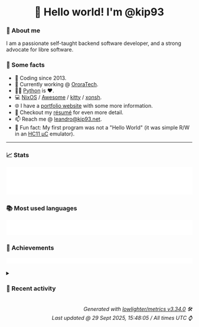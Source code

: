 <!-- README template, populated using this action:
     https://github.com/kip93/kip93/blob/main/.github/workflows/readme.yml. -->

<h1 align="center">👋 Hello world! I'm @kip93</h1> <!-- LOGIN => username -->

### 👤 About me

I am a passionate self-taught backend software developer, and a strong advocate for libre software.


### 💬 Some facts

* 📅 Coding since 2013.
* 💼 Currently working @ [OroraTech](https://ororatech.com/).
* 👨‍💻 [Python](https://github.com/search?q=user%3Akip93&l=python) is ❤️. <!-- LOGIN => username -->
* 💻 [NixOS](https://github.com/NixOS/) /
     [Awesome](https://github.com/awesomeWM/) /
     [kitty](https://github.com/kovidgoyal/kitty/) /
     [xonsh](https://github.com/xonsh/).
* 🌐 I have a [portfolio website](https://kip93.net/) with some more information.
* 📝 Checkout my [résumé](https://kip93.net/resume/) for even more detail.
* 📫 Reach me @ [leandro@kip93.net](mailto:leandro@kip93.net).
* 🎲 Fun fact: My first program was not a "Hello World" (it was simple R/W in an [HC11 µC](https://en.wikipedia.org/wiki/68HC11) emulator).


-----------------------------------------------------------------------------------------------------------------------


### 📈 Stats

![](./stats.svg)


### 📚 Most used languages <!-- by percentage, in decreasing order -->

![](./languages.svg)


### 🏅 Achievements

![](./achievements.svg)


<details> <!-- Last activity -->
<!-- Almost verbatim copy of https://github.com/lowlighter/metrics/blob/latest/source/templates/markdown/partials/activity.ejs, but restructured to be foldable. -->
<summary><h3>📰 Recent activity</h3></summary>

* 🔍 Reviewed [#442957 python3Packages.pkg-about: 1.5.0 -&gt; 2.0.1](https://github.com/NixOS/nixpkgs/pull/442957) in [NixOS/nixpkgs](https://github.com/NixOS/nixpkgs)
  * *On 15 Sept 2025, 21:24:50*
* ➡️ Pushed 74 commits in [kip93/nix](https://github.com/kip93/nix) on branch `fix/self-override`
  * [#5e46df9](https://github.com/kip93/nix/commit/5e46df9) Merge pull request #13957 from NixOS/drop-old-serve-protocol

 Remove support for serve protocol version &lt; 5
  * [#9df99e0](https://github.com/kip93/nix/commit/9df99e0) Remove ServeProto::Command::ExportPaths

This seems to have been unused since the build-remote.pl removal in February 2017 (27dc76c1a5dbe654465245ff5f6bc22e2c8902da).
  * [#fa048e4](https://github.com/kip93/nix/commit/fa048e4) Remove support for serve protocol &lt; 5

This was introduced in August 2018 (2825e05d21ecabc8b8524836baf0b9b05da993c6).
  * [#8c789db](https://github.com/kip93/nix/commit/8c789db) Merge pull request #13956 from NixOS/drop-unused-addMultipleToStoreLegacy

Drop unused LegacySSHStore::addMultipleToStoreLegacy()
  * [#f8b15bf](https://github.com/kip93/nix/commit/f8b15bf) Merge pull request #13951 from NixOS/drop-old-daemon-protocol

Remove support for worker protocol version &lt; 18
  * [#5013b38](https://github.com/kip93/nix/commit/5013b38) Drop unused LegacySSHStore::addMultipleToStoreLegacy()
  * [#247d16a](https://github.com/kip93/nix/commit/247d16a) Merge pull request #13954 from xokdvium/empty-list-elems-fix

libexpr: Fix Value::mkList for empty lists
  * [#d1d3ed6](https://github.com/kip93/nix/commit/d1d3ed6) Add release note
  * [#7d26bf8](https://github.com/kip93/nix/commit/7d26bf8) Merge pull request #13906 from obsidiansystems/derivation-builder-simpler

More `DerivationBuilder` simplifications
  * [#9c186c3](https://github.com/kip93/nix/commit/9c186c3) Merge pull request #13932 from NixOS/move-pathInfoCache

Reduce false sharing between pathInfoCache and Store
  * [#2ed2c79](https://github.com/kip93/nix/commit/2ed2c79) libexpr: Fix Value::mkList for empty lists

This code used to save the pointer to a small
list allocated on the stack to the Value, which
is unintended.
  * [#3c331b7](https://github.com/kip93/nix/commit/3c331b7) Merge pull request #13953 from xokdvium/value-alignment

libexpr: Overalign Value to 16 bytes
  * [#4524235](https://github.com/kip93/nix/commit/4524235) libexpr: Overalign Value to 16 bytes

This is necessary to make use of 128 bit atomics on x86_64 [1],
since MOVAPD, MOVAPS, and MOVDQA need memory operands to be 16-byte
aligned. We are not losing anything here, because Value is already 16-byte
wide and Boehm allocates memory in granules that are 16 bytes by default
on 64 bit systems [2].

[1]: https://patchwork.sourceware.org/project/gcc/patch/YhxkfzGEEQ9KHbBC@tucnak/
[2]: https://github.com/bdwgc/bdwgc/blob/54ac18ccbc5a833dd7edaff94a10ab9b65044d61/include/gc/gc_tiny_fl.h#L31-L33
  * [#86d1995](https://github.com/kip93/nix/commit/86d1995) Remove WorkerProto::Op::ImportPaths

This was obsoleted in May 2016 (538a64e8c314f23ba0c5d76201f1c20e71884a21).
  * [#4fb61bc](https://github.com/kip93/nix/commit/4fb61bc) Remove WorkerProto::Op::ExportPath

This was obsoleted in May 2016 (538a64e8c314f23ba0c5d76201f1c20e71884a21).
  * [#137a551](https://github.com/kip93/nix/commit/137a551) Remove support for daemon protocol version &lt; 18

Version 18 was introduced in November 2016 (4b8f1b0ec066a5b994747b1afd050f5f62d857f6).
  * [#a73cf44](https://github.com/kip93/nix/commit/a73cf44) Reduce false sharing between pathInfoCache and Store

`perf c2c` shows a lot of cacheline conflicts between purely read-only
Store methods (like `parseStorePath()`) and the Sync classes. So
allocate pathInfoCache separately to avoid that.
  * [#2acb955](https://github.com/kip93/nix/commit/2acb955) Combine `DerivationBuilder::{prepareBuild,startBuilder}`

After many other cleanups, it turns out there is no reason for these to
be separate methods. We can combine them to simplify things.
  * [#14c206f](https://github.com/kip93/nix/commit/14c206f) `DerivationBuilder` no more callback soup for logging

`startBuilder` just returns the descriptor for the pipe now.
  * [#7f3314a](https://github.com/kip93/nix/commit/7f3314a) `DerivationBuilder::initialOutputs` make `const`

At one point I remember it did mutatate `initialOutputs`, but not
anymore!
  * *On 15 Sept 2025, 20:50:18*
* ➡️ Pushed 66 commits in [kip93/nix](https://github.com/kip93/nix) on branch `fix/self-override`
  * [#44d096f](https://github.com/kip93/nix/commit/44d096f) `nix_store_is_valid_path` param `path` should be `const`
  * [#7e4608a](https://github.com/kip93/nix/commit/7e4608a) More `extern &#34;C&#34;` for FFI

This allows us to catch the header and file getting out of sync, because
we are not doing overloading by mistake.
  * [#eb56b18](https://github.com/kip93/nix/commit/eb56b18) DerivationBuildingGoal: Make almost everything private
  * [#c6ba120](https://github.com/kip93/nix/commit/c6ba120) `DerivationBuildingGoal::started` make local (lambda) variable
  * [#3b9c510](https://github.com/kip93/nix/commit/3b9c510) `DerivationBuildingGoal::outputLocks` make local variable
  * [#a63ac8d](https://github.com/kip93/nix/commit/a63ac8d) Inline `DerivationBuildingGoal::hookDone`
  * [#51dadad](https://github.com/kip93/nix/commit/51dadad) Move up `assert(!hook);`

We don&#39;t need to keep doing this every loop iteration, hook stuff it is only set
above.
  * [#7c1e5b3](https://github.com/kip93/nix/commit/7c1e5b3) In `DerivationBuildingGoal` Demote `actLock` to local variable

It doesn&#39;t need to be a field any more, because we just use it with two
loops.
  * [#4c44a21](https://github.com/kip93/nix/commit/4c44a21) Get rid of a `tryToBuild` tail recursive call with loop

This will make it easier to convert somethings to RAII.
  * [#95c5779](https://github.com/kip93/nix/commit/95c5779) `DerivationBuildingGoal::tryToBuild` pull hook waiting out of switch

Do this with a new `useHook` boolean we carefully make sure is set in
all cases. This change isn&#39;t really worthwhile by itself, but it allows
us to make further refactors (see later commits) which are
well-motivated.
  * [#c7603c6](https://github.com/kip93/nix/commit/c7603c6) Mark tmpDir as const
  * [#2fe629c](https://github.com/kip93/nix/commit/2fe629c) Fix deadlock in SSHMaster::addCommonSSHOpts()

When useMaster is true, startMaster() acquires the state lock, then
calls isMasterRunning(), which calls addCommonSSHOpts(), which tries
to acquire the state lock again, causing a deadlock.

The solution is to move tmpDir out of the state. It doesn&#39;t need to be
there in the first place because it never changes.
  * [#1286d5d](https://github.com/kip93/nix/commit/1286d5d) Fix macOS HUP detection using kqueue instead of poll

On macOS, poll() is fundamentally broken for HUP detection. It loses event
subscriptions when EVFILT_READ fires without matching the requested events
in the pollfd. This causes daemon processes to linger after client disconnect.

This commit replaces poll() with kqueue on macOS, which is what poll()
uses internally but without the bugs. The kqueue implementation uses
EVFILT_READ which works for both sockets and pipes, avoiding EVFILT_SOCK
which only works for sockets.

On Linux and other platforms, we continue using poll() with the standard
POSIX behavior where POLLHUP is always reported regardless of requested events.

Based on work from the Lix project (https://git.lix.systems/lix-project/lix)
commit 69ba3c92db3ecca468bcd5ff7849fa8e8e0fc6c0

Fixes: https://github.com/NixOS/nix/issues/13847
Related: https://git.lix.systems/lix-project/lix/issues/729
Apple bugs: rdar://37537852 (poll), FB17447257 (poll)

Co-authored-by: Jade Lovelace &lt;jadel@mercury.com&gt;
  * [#cbcb434](https://github.com/kip93/nix/commit/cbcb434) libexpr: Convert Symbol comparisons to switch statements

Now that Symbols are statically allocated at compile time with known IDs,
we can use switch statements instead of if-else chains for Symbol comparisons.
This provides better performance through compiler optimizations like jump tables.

Changes:
- Add public getId() method to Symbol class to access the internal ID
- Convert if-else chains comparing Symbol values to switch statements
  in primops.cc&#39;s derivationStrictInternal function
- Simplify control flow by removing the &#39;handled&#39; flag and moving the
  default attribute handling into the switch&#39;s default case

The static and runtime Symbol IDs are guaranteed to match by the
copyIntoSymbolTable implementation which asserts this invariant.

Co-authored-by: John Ericson &lt;git@JohnEricson.me&gt;
  * [#1935c19](https://github.com/kip93/nix/commit/1935c19) Merge pull request #13890 from xokdvium/mkstring-no-copy

Re-introduce mkStringNoCopy (revised)
  * [#6bdb5e8](https://github.com/kip93/nix/commit/6bdb5e8) Fix downstream MinGW build by not looking for Boost Regex
  * [#34181af](https://github.com/kip93/nix/commit/34181af) libexpr: Use mkStringNoCopy in prim_typeOf

This would lead to an unnecessary allocation. Not
a significant issue by any means, but it doesn&#39;t
have to allocate for most cases.
  * [#d62cfc1](https://github.com/kip93/nix/commit/d62cfc1) Re-introduce mkStringNoCopy (revised)

In b70d22b `mkStringNoCopy()` was renamed to
`mkString()`, but this is a bit risky since in code like

    vStringRegular.mkString(&#34;regular&#34;);

we want to be sure that the right overload is picked. (This is
especially problematic since the overload that takes an
`std::string_view` *does* allocate.)  So let&#39;s be explicit.

(Rebased from https://github.com/NixOS/nix/pull/11551)
  * [#725a2f3](https://github.com/kip93/nix/commit/725a2f3) don&#39;t include derivation name in temporary build directories

With the migration to /nix/var/nix/builds we now have failing builds
when the derivation name is too long.
This change removes the derivation name from the temporary build to have
a predictable prefix length:

Also see: https://github.com/NixOS/infra/pull/764
for context.
  * [#7b8ceb5](https://github.com/kip93/nix/commit/7b8ceb5) libutil, libexpr: #10542 abstract over getrusage for getting cpuTime stat and implement windows version

Update src/libutil/windows/current-process.cc

Prefer `nullptr` over `NULL`

Co-authored-by: Sergei Zimmerman &lt;sergei@zimmerman.foo&gt;

Update src/libutil/unix/current-process.cc

Prefer C++ type casts

Co-authored-by: Sergei Zimmerman &lt;sergei@zimmerman.foo&gt;

Update src/libutil/windows/current-process.cc

Prefer C++ type casts

Co-authored-by: Sergei Zimmerman &lt;sergei@zimmerman.foo&gt;

Update src/libutil/unix/current-process.cc

Don&#39;t allocate exception

Co-authored-by: Sergei Zimmerman &lt;sergei@zimmerman.foo&gt;
  * *On 9 Sept 2025, 18:06:13*
* 🔍 Reviewed [#440581 python3Packages.pycyphal: 1.24.3 -&gt; 1.24.5](https://github.com/NixOS/nixpkgs/pull/440581) in [NixOS/nixpkgs](https://github.com/NixOS/nixpkgs)
  * *On 9 Sept 2025, 14:29:24*
</details>


<h6 align="right"><em>
    Generated with <a href="https://github.com/lowlighter/metrics/tree/latest/">lowlighter/metrics v3.34.0</a> 🛠️<br> <!-- VERSION => MAJOR.minor.patch -->
    Last updated @ 29 Sept 2025, 15:48:05 / All times UTC ⌚ <!-- meta.generated => DD/MM/YYYY, hh:mm -->
</em></h6>
